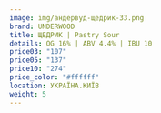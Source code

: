 ```yaml
---
image: img/андервуд-щедрик-33.png
brand: UNDERWOOD
title: ЩЕДРИК | Pastry Sour
details: OG 16% | ABV 4.4% | IBU 10
price03: "107"
price05: "137"
price10: "274"
price_color: "#ffffff"
location: УКРАЇНА.КИЇВ
weight: 5
---
```

